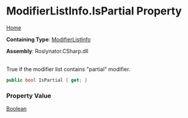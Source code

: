 # ModifierListInfo\.IsPartial Property

[Home](../../../../../README.md)

**Containing Type**: [ModifierListInfo](../README.md)

**Assembly**: Roslynator\.CSharp\.dll

\
True if the modifier list contains "partial" modifier\.

```csharp
public bool IsPartial { get; }
```

### Property Value

[Boolean](https://docs.microsoft.com/en-us/dotnet/api/system.boolean)

